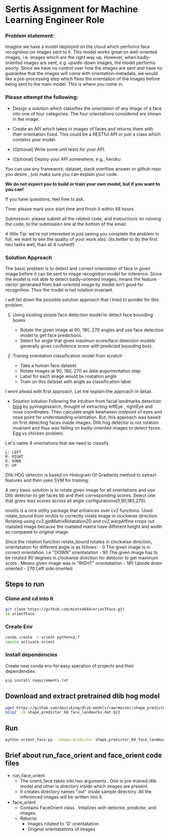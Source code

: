 # Sertis Assignment for Machine Learning Engineer Role

### Problem statement:
Imagine we have a model deployed on the cloud which performs face recognition on images sent to it. This model works great on well-oriented images, i.e. images which are the right way up. However, when badly-oriented images are sent, e.g. upside-down images, the model performs poorly. Since we have no  control over how the images are sent and have no guarantee that the images will come with orientation-metadata, we would like a pre-processing step which fixes the orientation of the images before being sent to the main model. This is where you come in.

          


### Please attempt the following:

- Design a solution which classifies the orientation of any image of a face into one of four categories. The four orientations considered are shown in the image. 

- Create an API which takes in images of faces and returns them with their orientation fixed. This could be a RESTful API or just a class which contains your model.

- [Optional] Write some unit tests for your API.

- [Optional] Deploy your API somewhere, e.g., heroku

You can use any framework, dataset, stack overflow answer or github repo you desire , just make sure you can explain your code.

**We do not expect you to build or train your own model, but if you want to you can!**

If you have questions, feel free to ask.

Time: please mark your start time and finish it within 48 hours

Submission: please submit all the related code, and instructions on running the code, to the submission link at the bottom of the email.

A little Tip: we're not interested in just seeing you complete the problem in full, we want to see the quality of your work also. (its better to do the first two tasks well, than all 4 rushed!)



### Solution Approach

The basic problem is to detect and correct orientation of face in given image before it can be sent to image recognition model for inference. Since the model is not able to detect badly-oriented images, means the feature vector generated from bad-oriented image by model isn't good for recognition. Thus the model is not rotation invariant. 


I will list down the possible solution approach that I tried to ponder for this problem.

1. Using existing simple face detection model to detect face bounding boxes
	- Rotate the given image at 90, 180, 270 angles and use face detection model to get face predictions. 
	- Select for angle that gives maximun score(face detection models generally gives confidence score with predicted bounding box).

2. Traning orientation classification model from scratch
	- Take a human face dataset. 
	- Rotate images at 90, 180, 270 as data augumentation step. 
	- Label for each image would be roatation angle. 
	- Train on this dataset with angle as classification label. 

I went ahead with first approach. Let me explain the approach in detail.

- Solution Initution
	Following the intuition from facial landmarks detection [blog](https://www.pyimagesearch.com/2017/04/03/facial-landmarks-dlib-opencv-python/) by pyimagesearch, thought of extracting leftEye , rightEye and nose coordinates. Then calculate angle bewtween midpoint of eyes and nose point for understanding orientation. But, this approach was based on first detecting faces inside images. Dlib hog detector is not rotation invariant and thus was failing on badly-oriented images to detect faces. Egg vs chicken problem.

Let's name 4 orientations that we need to classify.

	L: LEFT
	R: RIGHT
	D: DOWN
	U: UP

Dlib HOG detector is based on Histogram Of Gradients method to extract features and then uses SVM for training. 

A very basic solution is to rotate given image for all orientations and use Dlib detector to get faces bb and their corresponding scores. Select one that gives max scores across all angle configurations(0,90,180,270). 

imutils is a nice utility package that enhances over cv2 functions. Used rotate_bound from imutils to correctly rotate image in clockwise direction. Rotating using cv2.getMatrixRotatation2D and cv2.warpAffine crops out roatated image because the roatated matrix have different height and width as compared to original image. 

Since the rotation function rotate_bound rotates in clockwise direction, orientatation for different angle is as follows:
	- 0
	The given image is in correct orientation. i.e "DOWN" orientatation
	- 90
	The given image has to be rotated 90 degrees in clockwise direction for detector to get maximum score . Means given image was in "RIGHT" orientatation
	- 180
	Upside down oriented
	- 270
	Left side oriented

## Steps to run

### Clone and cd into it
```bash
git clone https://github.com/minto4644/orienTFace.git
cd orienTFace
```
### Create Env
```bash
conda create -n orient python=2.7
source activate orient
```
### Install dependencies
Create new conda env for easy speration of projects and their dependendies
```bash
pip install requirements.txt
```
## Download and extract pretrained dlib hog model
```bash
wget https://github.com/davisking/dlib-models/raw/master/shape_predictor_68_face_landmarks.dat.bz2
bzip2 -zk shape_predictor_68_face_landmarks.dat.bz2
```
## Run
```bash
python orient_face.py --shape-predictor shape_predictor_68_face_landmarks.dat --images-dir sample
```

## Brief about run_face_orient and face_orient code files
- run_face_orient
	- The orient_face takes into two arguments . One is pre-trained dlib model and other is directory inside which images are present. 
	- It creates directory names "out" inside sample directory. All the inferenced images will be written into it.
- face_orient
	- Contains FaceOrient class .  Intializes with detector, predictor, and images.
	- Returns:
		- Images rotated to 'D' orientatation
		- Original orientatations of images




